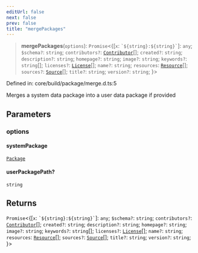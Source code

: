 ```yaml
---
editUrl: false
next: false
prev: false
title: "mergePackages"
---
```


> **mergePackages**(`options`): `Promise`\<\{[`x`: `` `${string}:${string}` ``]: `any`; `$schema?`: `string`; `contributors?`: [`Contributor`](/reference/dpkit/contributor/)[]; `created?`: `string`; `description?`: `string`; `homepage?`: `string`; `image?`: `string`; `keywords?`: `string`[]; `licenses?`: [`License`](/reference/dpkit/license/)[]; `name?`: `string`; `resources`: [`Resource`](/reference/dpkit/resource/)[]; `sources?`: [`Source`](/reference/dpkit/source/)[]; `title?`: `string`; `version?`: `string`; \}\>

Defined in: core/build/package/merge.d.ts:5

Merges a system data package into a user data package if provided

## Parameters

### options

#### systemPackage

[`Package`](/reference/dpkit/package/)

#### userPackagePath?

`string`

## Returns

`Promise`\<\{[`x`: `` `${string}:${string}` ``]: `any`; `$schema?`: `string`; `contributors?`: [`Contributor`](/reference/dpkit/contributor/)[]; `created?`: `string`; `description?`: `string`; `homepage?`: `string`; `image?`: `string`; `keywords?`: `string`[]; `licenses?`: [`License`](/reference/dpkit/license/)[]; `name?`: `string`; `resources`: [`Resource`](/reference/dpkit/resource/)[]; `sources?`: [`Source`](/reference/dpkit/source/)[]; `title?`: `string`; `version?`: `string`; \}\>
